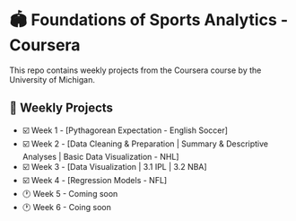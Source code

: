 # 🏟️ Foundations of Sports Analytics - Coursera

This repo contains weekly projects from the Coursera course by the University of Michigan.

## 📅 Weekly Projects
- ☑️ Week 1 - [Pythagorean Expectation - English Soccer]
- ☑️ Week 2 - [Data Cleaning & Preparation | Summary & Descriptive Analyses | Basic Data Visualization - NHL] 
- ☑️ Week 3 - [Data Visualization | 3.1 IPL | 3.2 NBA]
- ☑️ Week 4 - [Regression Models - NFL]
- 🕐 Week 5 - Coming soon
- 🕐 Week 6 - Coing soon
